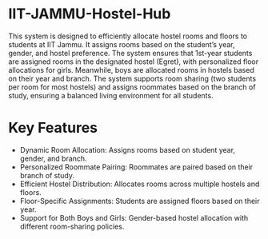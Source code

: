 # IIT-JAMMU-Hostel-Hub
This system is designed to efficiently allocate hostel rooms and floors to students at IIT Jammu. It assigns rooms based on the student’s year, gender, and hostel preference. The system ensures that 1st-year students are assigned rooms in the designated hostel (Egret), with personalized floor allocations for girls. Meanwhile, boys are allocated rooms in hostels based on their year and branch. The system supports room sharing (two students per room for most hostels) and assigns roommates based on the branch of study, ensuring a balanced living environment for all students.

# Key Features
- Dynamic Room Allocation: Assigns rooms based on student year, gender, and branch.
- Personalized Roommate Pairing: Roommates are paired based on their branch of study.
- Efficient Hostel Distribution: Allocates rooms across multiple hostels and floors.
- Floor-Specific Assignments: Students are assigned floors based on their year.
- Support for Both Boys and Girls: Gender-based hostel allocation with different room-sharing policies.
